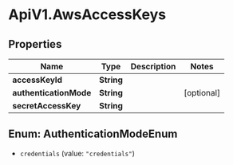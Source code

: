 # ApiV1.AwsAccessKeys

## Properties

Name | Type | Description | Notes
------------ | ------------- | ------------- | -------------
**accessKeyId** | **String** |  | 
**authenticationMode** | **String** |  | [optional] 
**secretAccessKey** | **String** |  | 



## Enum: AuthenticationModeEnum


* `credentials` (value: `"credentials"`)




